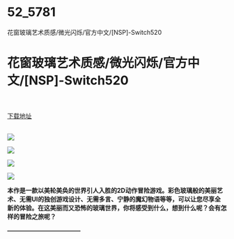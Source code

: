 # 52_5781
花窗玻璃艺术质感/微光闪烁/官方中文/[NSP]-Switch520
# 花窗玻璃艺术质感/微光闪烁/官方中文/[NSP]-Switch520
 <br/></br>
[下载地址](https://www.switch520.cc/article/5781 "下载地址")
<br/></br>

<p><img src="https://www.switch520.cc/muke_img/upload_art_editor_20201027-1_eaff1bd8063482c272a93bfd8025b2fc.jpg"></p>
<p><img src="https://www.switch520.cc/muke_img/upload_art_editor_20201027-1_818ff5c9a58e95642fa64c3d8d29c479.jpg"></p>
<p><img src="https://www.switch520.cc/muke_img/upload_art_editor_20201027-1_d46b8efcbd64f8624a4559ade5caedc2.jpg"></p>
<p><img src="https://www.switch520.cc/muke_img/upload_art_editor_20201027-1_b5fe5c01fbfc16969970a8fa1e250420.jpg"></p>
<p></p>
<p><span><strong>本作是一款以美轮美奂的世界引人入胜的2D动作冒险游戏。彩色玻璃般的美丽艺术、无需UI的独创游戏设计、无需多言、宁静的魔幻物语等等，可以让您尽享全新的体验。在这美丽而又恐怖的玻璃世界，你将感受到什么，想到什么呢？会有怎样的冒险之旅呢？</strong></span></p>
<p><span><strong>————————————</strong></span></p>
